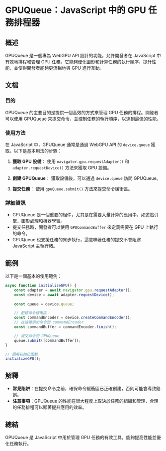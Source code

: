 <!--
Meta Description: # GPUQueue：JavaScript 中的 GPU 任務排程器 ## 概述 GPUQueue 是一個專為 WebGPU API 設計的功能，允許開發者在 JavaScript 中有效地排程和管理 GPU 任務。它能夠優化圖形和計算任務的執行順序，提升性能，並使得開發者能夠更流暢地與 GPU 進...
Meta Keywords: gpuqueue, gpu, javascript, device, queue
-->

# GPUQueue：JavaScript 中的 GPU 任務排程器

## 概述
GPUQueue 是一個專為 WebGPU API 設計的功能，允許開發者在 JavaScript 中有效地排程和管理 GPU 任務。它能夠優化圖形和計算任務的執行順序，提升性能，並使得開發者能夠更流暢地與 GPU 進行互動。

## 文檔
### 目的
GPUQueue 的主要目的是提供一個高效的方式來管理 GPU 任務的排程。開發者可以使用 GPUQueue 來提交命令，並控制任務的執行順序，以達到最佳的性能。

### 使用方法
在 JavaScript 中，GPUQueue 通常是通過 WebGPU API 的 `device.queue` 獲取。以下是基本用法的步驟：

1. **獲取 GPU 設備**：
   使用 `navigator.gpu.requestAdapter()` 和 `adapter.requestDevice()` 方法來獲取 GPU 設備。

2. **創建 GPUQueue**：
   獲取設備後，可以通過 `device.queue` 訪問 GPUQueue。

3. **提交任務**：
   使用 `gpuQueue.submit()` 方法來提交命令緩衝區。

### 詳細資訊
- GPUQueue 是一個重要的組件，尤其是在需要大量計算的應用中，如遊戲引擎、圖形處理和機器學習。
- 提交任務時，開發者可以使用 `GPUCommandBuffer` 來定義需要在 GPU 上執行的命令。
- GPUQueue 也支援任務的異步執行，這意味著任務的提交不會阻塞 JavaScript 主執行緒。

## 範例
以下是一個基本的使用範例：

```javascript
async function initializeGPU() {
    const adapter = await navigator.gpu.requestAdapter();
    const device = await adapter.requestDevice();
    
    const queue = device.queue;

    // 創建命令緩衝區
    const commandEncoder = device.createCommandEncoder();
    // 在這裡添加命令到 commandEncoder
    const commandBuffer = commandEncoder.finish();

    // 提交命令到 GPUQueue
    queue.submit([commandBuffer]);
}

// 調用初始化函數
initializeGPU();
```

## 解釋
- **常見陷阱**：在提交命令之前，確保命令緩衝區已正確創建，否則可能會導致錯誤。
- **注意事項**：GPUQueue 的性能在很大程度上取決於任務的組織和管理，合理的任務排程可以顯著提升應用的效率。

## 總結
GPUQueue 是 JavaScript 中用於管理 GPU 任務的有效工具，能夠提高性能並優化任務執行。